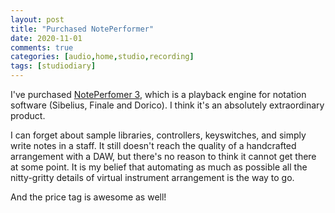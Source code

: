 ```yaml
---
layout: post
title: "Purchased NotePerformer"
date: 2020-11-01
comments: true
categories: [audio,home,studio,recording]
tags: [studiodiary]
---
```


I've purchased [NotePerfomer 3](https://www.noteperformer.com/), which is a playback engine for notation software (Sibelius, Finale and Dorico). I think it's an absolutely extraordinary product.

I can forget about sample libraries, controllers, keyswitches, and simply write notes in a staff. It still doesn't reach the quality of a handcrafted arrangement with a DAW, but there's no reason to think it cannot get there at some point. It is my belief that automating as much as possible all the nitty-gritty details of virtual instrument arrangement is the way to go.

And the price tag is awesome as well!